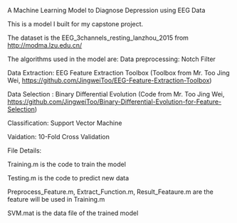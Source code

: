 A Machine Learning Model to Diagnose Depression using EEG Data

This is a model I built for my capstone project.

The dataset is the EEG_3channels_resting_lanzhou_2015 from http://modma.lzu.edu.cn/

The algorithms used in the model are:
Data preprocessing: Notch Filter

Data Extraction: EEG Feature Extraction Toolbox (Toolbox from Mr. Too Jing Wei, https://github.com/JingweiToo/EEG-Feature-Extraction-Toolbox)

Data Selection : Binary Differential Evolution (Code from Mr. Too Jing Wei, https://github.com/JingweiToo/Binary-Differential-Evolution-for-Feature-Selection)

Classification: Support Vector Machine

Vaidation: 10-Fold Cross Validation
 
  
  

File Details:

Training.m is the code to train the model

Testing.m is the code to predict new data

Preprocess_Feature.m, Extract_Function.m, Result_Feataure.m are the feature will be used in Training.m

SVM.mat is the data file of the trained model
